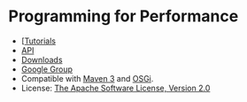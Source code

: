 Programming for Performance
======

- [[Tutorials](http://laforge49.github.io/JActor2/tutorials)
- [API](http://laforge49.github.io/JActor2/api/index.html?org/agilewiki/jactor2/package-summary.html)
- [Downloads](http://laforge49.github.io/JActor2/downloads)
- [Google Group](https://groups.google.com/forum/?hl=en&fromgroups#!forum/agilewikidevelopers)
- Compatible with [Maven 3](http://maven.apache.org/) and [OSGi](http://www.osgi.org/Main/HomePage).
- License: [The Apache Software License, Version 2.0](http://www.apache.org/licenses/LICENSE-2.0.txt)
